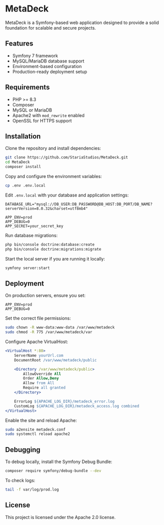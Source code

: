# MetaDeck

MetaDeck is a Symfony-based web application designed to provide a solid foundation for scalable and secure projects.  

## Features
- Symfony 7 framework
- MySQL/MariaDB database support
- Environment-based configuration
- Production-ready deployment setup

## Requirements
- PHP >= 8.3
- Composer
- MySQL or MariaDB
- Apache2 with `mod_rewrite` enabled
- OpenSSL for HTTPS support

## Installation
Clone the repository and install dependencies:
```bash
git clone https://github.com/StariaStudios/MetaDeck.git
cd MetaDeck
composer install
```

Copy and configure the environment variables:
```bash
cp .env .env.local
```

Edit `.env.local` with your database and application settings:
```
DATABASE_URL="mysql://DB_USER:DB_PASSWORD@DB_HOST:DB_PORT/DB_NAME?serverVersion=8.0.32&charset=utf8mb4"

APP_ENV=prod
APP_DEBUG=0
APP_SECRET=your_secret_key
```

Run database migrations:
```bash
php bin/console doctrine:database:create
php bin/console doctrine:migrations:migrate
```

Start the local server if you are running it locally:
```bash
symfony server:start
```

## Deployment
On production servers, ensure you set:
```
APP_ENV=prod
APP_DEBUG=0
```

Set the correct file permissions:
```bash
sudo chown -R www-data:www-data /var/www/metadeck
sudo chmod -R 775 /var/www/metadeck/var
```

Configure Apache VirtualHost:
```apache
<VirtualHost *:80>
    ServerName yourUrl.com
    DocumentRoot /var/www/metadeck/public

    <Directory /var/www/metadeck/public>
        AllowOverride All
        Order Allow,Deny
        Allow from All
        Require all granted
    </Directory>

    ErrorLog ${APACHE_LOG_DIR}/metadeck_error.log
    CustomLog ${APACHE_LOG_DIR}/metadeck_access.log combined
</VirtualHost>
```

Enable the site and reload Apache:
```bash
sudo a2ensite metadeck.conf
sudo systemctl reload apache2
```

## Debugging
To debug locally, install the Symfony Debug Bundle:
```bash
composer require symfony/debug-bundle --dev
```

To check logs:
```bash
tail -f var/log/prod.log
```

## License
This project is licensed under the Apache 2.0 license.
